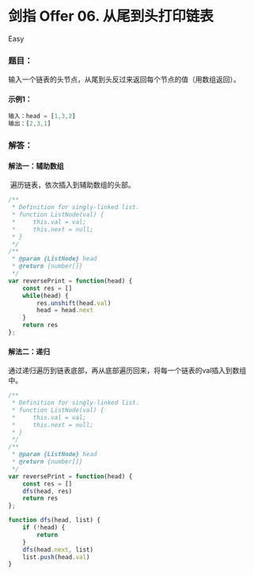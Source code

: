# 剑指 Offer 06. 从尾到头打印链表

Easy

### 题目：

输入一个链表的头节点，从尾到头反过来返回每个节点的值（用数组返回）。

#### 示例1：

```js
输入：head = [1,3,2]
输出：[2,3,1]
```



### 解答：

#### 解法一：辅助数组

​	遍历链表，依次插入到辅助数组的头部。

```js
/**
 * Definition for singly-linked list.
 * function ListNode(val) {
 *     this.val = val;
 *     this.next = null;
 * }
 */
/**
 * @param {ListNode} head
 * @return {number[]}
 */
var reversePrint = function(head) {
    const res = []
    while(head) {
        res.unshift(head.val)
        head = head.next
    }
    return res
};
```

#### 解法二：递归

​	通过递归遍历到链表底部，再从底部遍历回来，将每一个链表的val插入到数组中。

```js
/**
 * Definition for singly-linked list.
 * function ListNode(val) {
 *     this.val = val;
 *     this.next = null;
 * }
 */
/**
 * @param {ListNode} head
 * @return {number[]}
 */
var reversePrint = function(head) {
    const res = []
    dfs(head, res)
    return res
};

function dfs(head, list) {
    if (!head) {
        return
    }
    dfs(head.next, list)
    list.push(head.val)
}
```

